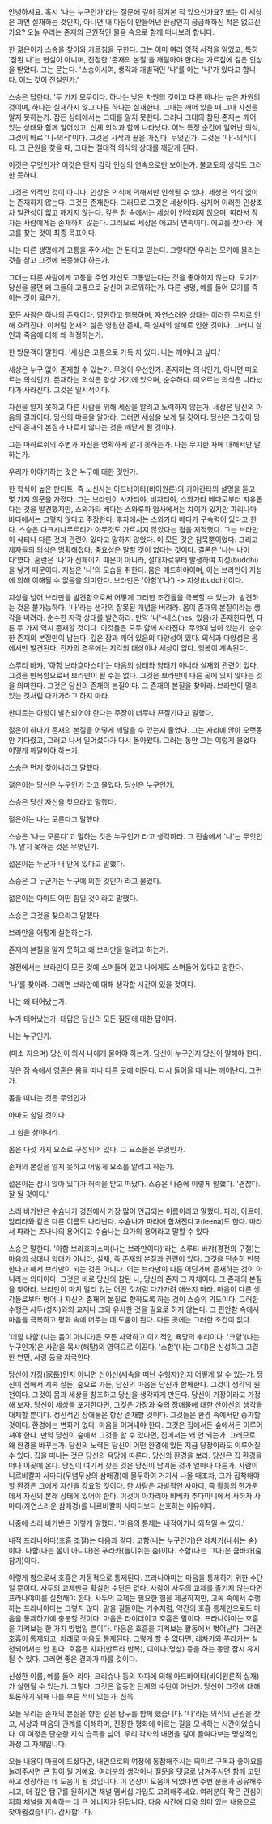 안녕하세요. 혹시 '나는 누구인가'라는 질문에 깊이 잠겨본 적 있으신가요? 또는 이 세상은 과연 실재하는 것인지, 아니면 내 마음이 만들어낸 환상인지 궁금해하신 적은 없으신가요? 오늘 우리는 존재의 근원적인 물음 속으로 함께 떠나보려 합니다.

한 젊은이가 스승을 찾아와 가르침을 구한다. 그는 이미 여러 영적 서적을 읽었고, 특히 '참된 나'는 현실이 아니며, 진정한 '존재의 본질'을 깨달아야 한다는 가르침에 깊은 인상을 받았다. 그는 묻는다. '스승이시여, 생각과 개별적인 '나'를 아는 '나'가 있다고 합니다. 어느 것이 진실인가.'

스승은 답한다.
'두 가지 모두이다. 하나는 낮은 차원의 것이고 다른 하나는 높은 차원의 것이며, 하나는 실재하지 않고 다른 하나는 실재한다. 그대는 깨어 있을 때 그대 자신을 알지 못하는가. 잠든 상태에서는 그대를 알지 못한다. 그러니 그대의 참된 존재는 깨어 있는 상태와 함께 일어섰고, 신체 의식과 함께 나타났다. 어느 특정 순간에 일어난 의식, 그것이 바로 '나-의식'이다. 그것은 시작과 끝을 가진다. 무엇인가. 그것은 '나'-의식이다. 그 근원을 찾을 때, 그대는 절대적 의식의 상태를 깨닫게 된다.

이것은 무엇인가? 이것은 단지 감각 인상의 연속으로만 보이는가. 불교도의 생각도 그러한 듯하다.

그것은 외적인 것이 아니다. 인상은 의식에 의해서만 인식될 수 있다. 세상은 의식 없이는 존재하지 않는다. 그것은 존재한다. 그러므로 그것은 세상이다. 심지어 이러한 인상조차 일관성이 없고 깨지지 않는다. 깊은 잠 속에서는 세상이 인식되지 않으며, 따라서 잠자는 사람에게는 존재하지 않는다. 그러므로 세상은 에고의 연속이다. 에고를 찾아라. 에고를 찾는 것이 최종 목표이다.

나는 다른 생명에게 고통을 주어서는 안 된다고 믿는다. 그렇다면 우리는 모기에 물리는 것을 참고 그것에 복종해야 하는가.

그대는 다른 사람에게 고통을 주면 자신도 고통받는다는 것을 좋아하지 않는다. 모기가 당신을 물면 왜 그들의 고통으로 당신이 괴로워하는가. 다른 생명, 예를 들어 모기를 죽이는 것이 옳은가.

모든 사람은 하나의 존재이다. 영원하고 행복하며, 자연스러운 상태는 이러한 무지로 인해 흐려진다. 이처럼 현재의 삶은 영원한 존재, 즉 실재의 살해로 인한 것이다. 그러니 살인과 죽음에 대해 왜 걱정하는가.

한 방문객이 말한다. '세상은 고통으로 가득 차 있다. 나는 깨어나고 싶다.'

세상은 누구 없이 존재할 수 있는가. 무엇이 우선인가. 존재하는 의식인가, 아니면 떠오르는 의식인가. 존재하는 의식은 항상 거기에 있으며, 순수하다. 떠오르는 의식은 나타났다가 사라진다. 그것은 일시적이다.

자신을 알지 못하고 다른 사람을 위해 세상을 알려고 노력하지 않는가. 세상은 당신의 마음의 결과이다. 당신의 마음을 알아라. 그러면 세상을 보게 될 것이다. 당신은 그것이 당신의 존재의 본질과 다르지 않다는 것을 깨닫게 될 것이다.

그는 마하르쉬의 주변과 자신을 명확하게 알지 못하는가. 나는 무지한 자에 대해서만 말하는가.

우리가 이야기하는 것은 누구에 대한 것인가.

한 학식이 높은 판디트, 즉 노신사는 아드바이타(비이원론)의 카야칸타의 설명을 듣고 몇 가지 의문을 가졌다. 그는 브라만이 사자티야, 비자티야, 스와가타 베다로부터 자유롭다는 것을 발견했지만, 스와가타 베다는 스와루파 암사에서는 차이가 있지만 파리나마 바다에서는 그렇지 않다고 주장한다. 후자에서는 스와가타 베다가 구속력이 있다고 한다. 스승은 다크시나무르티가 아무것도 가르치지 않았다는 점을 지적했다. 그는 브라만이 삭티나 다른 것과 관련이 있다고 말하지 않았다. 이 모든 것은 침묵뿐이었다. 그리고 제자들의 의심은 명확해졌다. 중요성은 말할 것이 없다는 것이다. 결론은 '나는 나이다'였다. 혼란은 '나'가 신체이기 때문이 아니라, 절대자로부터 발생하여 지성(buddhi)을 낳기 때문이다. 지성은 '나'의 모습을 취한다. 몸은 매드하야이며, 이는 브라만이 지성에 의해 이해될 수 없음을 의미한다. 브라만은 '아함'('나') -> 지성(buddhi)이다.

지성을 넘어 브라만을 발견함으로써 어떻게 그러한 조건들을 극복할 수 있는가. 발견하는 것은 불가능하다. '나'라는 생각의 잘못된 개념을 버려라. 몸이 존재의 본질이라는 생각을 버려라. 순수한 자각 상태를 발견하라. 만약 '나'-네스(nes, 있음)가 존재한다면, 다른 두 가지 역시 존재할 것이다. 이것들은 모두 함께 사라진다. 무엇이 남아 있는가. 순수한 존재의 본질만이 남는다. 깊은 잠과 깨어 있음의 다양성이 있다. 의식과 다양성은 몸에서만 발견된다. 전자의 경우에는 지각의 대상이나 세상이 없다. 행복이 계속된다.

스루티 바캬, '아함 브라흐마스미'는 마음의 상태와 양태가 아니라 실재와 관련이 있다. 그것을 반복함으로써 브라만이 될 수는 없다. 그것은 브라만이 다른 곳에 있지 않다는 것을 의미한다. 그것은 당신의 존재의 본질이다. 그 존재의 본질을 찾아라. 브라만이 멀리 있는 것처럼 다가가려고 하지 마라.

판디트는 아함이 발견되어야 한다는 주장이 너무나 끈질기다고 말했다.

젊은이 하나가 존재의 본질을 어떻게 깨달을 수 있는지 물었다. 그는 자리에 앉아 오랫동안 기다렸고, 그러고 나서 일어섰다가 다시 돌아왔다. 그러는 동안 그는 이렇게 물었다. 어떻게 깨달아야 하는가.

스승은 먼저 찾아내라고 말했다.

젊은이는 당신은 누구인가 라고 물었다. 당신은 누구인가.

스승은 당신 자신을 찾으라고 말했다.

젊은이는 나는 모른다고 말했다.

스승은 '나는 모른다'고 말하는 것은 누구인가 라고 생각하라. 그 진술에서 '나'는 무엇인가. 알지 못하는 것은 무엇인가.

젊은이는 누군가 내 안에 있다고 말했다.

스승은 그 누군가는 누구에 의한 것인가 라고 물었다.

젊은이는 아마도 어떤 힘일 것이라고 말했다.

스승은 그것을 찾으라고 말했다.

브라만을 어떻게 실현하는가.

존재의 본질을 알지 못하고 왜 브라만을 알려고 하는가.

경전에서는 브라만이 모든 것에 스며들어 있고 나에게도 스며들어 있다고 말한다.

'나'를 찾아라. 그러면 브라만에 대해 생각할 시간이 있을 것이다.

나는 왜 태어났는가.

누가 태어났는가. 대답은 당신의 모든 질문에 대한 답이다.

나는 누구인가.

(미소 지으며) 당신이 와서 나에게 물어야 하는가. 당신이 누구인지 당신이 말해야 한다.

깊은 잠 속에서 영혼은 몸을 떠나 다른 곳에 머문다. 다시 들어올 때 나는 깨어난다. 그런가.

몸을 떠나는 것은 무엇인가.

아마도 힘일 것이다.

그 힘을 찾아내라.

몸은 다섯 가지 요소로 구성되어 있다. 그 요소들은 무엇인가.

존재의 본질을 알지 못하고 어떻게 요소를 알려고 하는가.

젊은이는 잠시 앉아 있다가 허락을 받고 떠났다. 스승은 나중에 이렇게 말했다. '괜찮다. 잘 될 것이다.'

스리 바가반은 수슘나가 경전에서 가장 많이 언급되는 이름이라고 말했다. 파라, 아트마, 암리타와 같은 다른 이름도 나타난다. 수슘나가 파라에 합쳐진다고(leena)도 한다. 따라서 파라는 즈나나의 용어이고 수슘나는 요가의 용어라고 말할 수 있다.

스승은 말한다. '아함 브라흐마스미(나는 브라만이다)'라는 스루티 바캬(경전의 구절)는 마음의 상태나 양태가 아니라, 실재, 즉 존재의 본질과 관련이 있다. 그것을 단순히 반복한다고 해서 브라만이 되는 것은 아니다. 이는 브라만이 다른 어딘가에 존재하는 것이 아니라는 의미이다. 그것은 바로 당신의 참된 나, 당신의 존재 그 자체이다. 그 존재의 본질을 찾아라. 브라만이 마치 멀리 있는 어떤 것처럼 다가가려 애쓰지 마라. 마음이 다른 생각들로부터 벗어나 자신의 존재의 본질로 향하도록 하는 것이 스승의 의도이다. 그러한 수행은 사두(성자)와의 교제나 그와 유사한 것을 필요로 하지 않는다. 그 편안함 속에서 마음을 극복하고 평화 속에 머무는 데 도움이 된다. 다른 곳에는 그러한 조건이 없다.

'데함 나함'(나는 몸이 아니다)은 모든 사악하고 이기적인 욕망의 뿌리이다. '코함'(나는 누구인가)은 사람을 목샤(해탈)의 영역으로 이끈다. '소함'(나는 그다)은 신성하고 고결한 연민, 사랑 등을 자극한다.

당신이 가장(家長)인지 아니면 산야신(세속을 떠난 수행자)인지 어떻게 알 수 있는가. 당신이 집에서 계속 살든, 숲으로 가든, 당신의 마음은 당신과 함께한다. 그것이 생각의 원천이다. 그것이 몸과 세상을 창조하고 당신을 생각하게 만든다. 당신이 가장이라고 가정해 보자. 당신이 세상을 포기한다면, 그것은 가장과 숲의 장애물에 대한 산야신의 생각을 대체할 뿐이다. 정신적인 장애물은 항상 존재할 것이다. 그것들은 환경 속에서만 증가할 것이다. 환경에는 변화가 없다. 마음을 이겨내야 한다. 그것은 집에서든 숲에서든 이루어져야 한다. 만약 당신이 숲에서 그것을 할 수 있다면, 집에서는 왜 안 되는가. 그러므로 왜 환경을 바꾸는가. 당신의 노력은 당신이 어떤 환경에 있든 지금 당장이라도 이루어질 수 있다. 집을 떠나는 것은 당신의 욕망에 따른다. 당신의 환경을 보라. 당신은 집 환경을 떠나 이곳에 온다. 당신이 여기서 찾는 것은 당신이 남겨둔 것과 얼마나 다른가. 사람이 니르비칼파 사마디(무념무상의 삼매경)에 몰두하여 거기서 나올 때조차, 그가 집착해야 할 환경은 그에게 자신을 강요할 것이다. 한 사람은 자발적인 사마디, 즉 활동의 한가운데서 자신의 본래 상태에 있어야 한다. 이것이 아차리아 비베카 추다마니에서 사하자 사마디(자연스러운 삼매경)를 니르비칼파 사마디보다 선호하는 이유이다.

나중에 스리 바가반은 이렇게 말했다. '마음의 통제는 내적이거나 외적일 수 있다.'

내적 프라나야마(호흡 조절)는 다음과 같다.
코함(나는 누구인가)은 레차카(내쉬는 숨)이다.
나함(나는 몸이 아니다)은 푸라카(들이쉬는 숨)이다.
소함(나는 그다)은 쿰바카(숨 참기)이다.

이렇게 함으로써 호흡은 자동적으로 통제된다.
프라나야마는 마음을 통제하기 위한 수단일 뿐이다. 사두의 교제만큼 확실한 수단은 없다. 사람이 사두의 교제를 즐기지 않는다면 프라나야마를 실천해야 한다. 사두의 교제는 필요한 힘을 제공하지만, 고독 속에서 수행하는 프라나야마는 그렇지 않다. 말을 길들이는 기수처럼, 약간의 호흡 통제만으로도 마음을 통제하기에 충분할 것이다. 마음은 라이더이고 호흡은 말이다. 프라나야마는 호흡을 지켜보는 한 가지 방법일 뿐이다. 마음은 호흡을 지켜보는 활동에서 벗어난다. 그러면 호흡이 통제되고, 차례로 마음도 통제된다. 그렇게 할 수 없다면, 레차카와 푸라카는 실천되어서는 안 된다. 호흡은 자파(만트라 반복), 디야나(명상) 등을 하는 동안 잠시 유지될 수 있다. 그러면 좋은 결과가 따를 것이다.

신성한 이름, 예를 들어 라마, 크리슈나 등의 자파에 의해 아드바이타(비이원론적 실재)가 실현될 수 있는가.
그렇다.
그것은 열등한 단계의 수단이 아닌가.
당신이 그것에 대해 토론하기 위해 나를 부른 적이 있는가.
침묵.

오늘 우리는 존재의 본질을 향한 깊은 탐구를 함께 했습니다. '나'라는 의식의 근원을 찾고, 세상과 마음의 관계를 이해하며, 진정한 평화에 이르는 길을 모색하는 시간이었습니다. 이 여정은 단순한 지식 습득을 넘어, 우리 각자의 내면을 깊이 들여다보는 명상적인 과정 그 자체입니다.

오늘 내용이 마음에 드셨다면, 내면으로의 여정에 동참해주시는 의미로 구독과 좋아요를 눌러주시면 큰 힘이 될 거예요. 여러분의 생각이나 질문을 댓글로 남겨주시면 함께 고민하고 성장하는 데 도움이 될 것입니다. 이 영상이 도움이 되었다면 주변 분들과 공유해주시고, 더 깊은 탐구를 원하시면 채널 멤버십 가입도 고려해주세요. 여러분의 작은 관심이 저희 채널을 지속하는 데 큰 에너지가 된답니다. 다음 시간에 더욱 의미 있는 내용으로 찾아뵙겠습니다. 감사합니다.